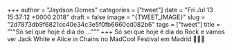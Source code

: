 
+++
author = "Jaydson Gomes"
categories = ["tweet"]
date = "Fri Jul 13 15:37:12 +0000 2018"
draft = false
image = "{TWEET_IMAGE}"
slug = "2d7873db9f6821cc40e34c3e5f0fb6660cd082b6"
tags = ["tweet"]
title = """Só sei que hoje é dia do ..."""
+++
Só sei que hoje é dia do Rock e vamos ver Jack White e Alice in Chains no MadCool Festival em Madrid 🤘🤘🤘
